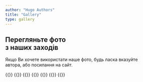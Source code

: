 ```yaml
---
author: "Hugo Authors"
title: "Gallery"
type: gallery
---
```


<div class='text-left mt-8 mx-auto container px-6 text-justify mb-20'>
    <h2 class='uppercase text-5xl text-red-600 font-bold py-4 mb-4'>
        Перегляньте фото <br> з наших заходів
    </h2>
    <p class='text-2xl text-gray-600'>
        Якщо Ви хочете використати наше фото, будь ласка вказуйте <br> автора, або посилання на сайт.
    </p>
</div>


{{<albums>}}
{{<album-item src="/albums-cover/Xmas.png" length="11" caption="Пісочне шоу 'Снігова Королева'" gallerylink="/uk/gallery5">}}
    {{<album-item src="/albums-cover/home_concert.webp" length="13" caption="Квартирник. Автор: Стецька Є">}}
    {{<album-item src="/albums-cover/vechorniza.webp" length="16" caption="Вечорниця 'Калита'">}}
    {{<album-item src="/albums-cover/vistavka.webp" length="29" caption="21.05.2022 - Хода вишиванок">}}
    {{<album-item src="/albums-cover/hoda_vishivanok.webp" length="18" caption="4-6 листопада. Виставка">}}
{{</albums>}}